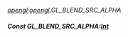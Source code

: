 _[opengl](../../modules/opengl/opengl-module.md):[opengl](../../modules/opengl/opengl-module.md).GL\_BLEND\_SRC\_ALPHA_
##### Const GL\_BLEND\_SRC\_ALPHA:[Int](../../modules/wonkey/wonkey-types-int.md)
